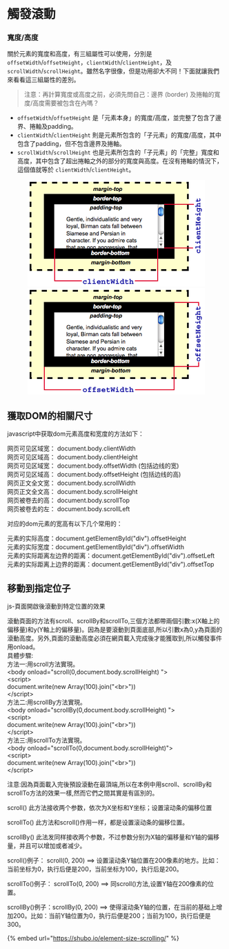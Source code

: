 # 觸發滾動



### 寬度/高度 <a href="#kuan-du-gao-du" id="kuan-du-gao-du"></a>

關於元素的寬度和高度，有三組屬性可以使用，分別是`offsetWidth`/`offsetHeight`，`clientWidth`/`clientHeight`，及`scrollWidth`/`scrollHeight`。雖然名字很像，但是功用卻大不同！下面就讓我們來看看這三組屬性的差別。

> 注意：再計算寬度或高度之前，必須先問自己：邊界 (border) 及捲軸的寬度/高度需要被包含在內嗎？

* `offsetWidth`/`offsetHeight` 是「元素本身」的寬度/高度，並完整了包含了邊界、捲軸及padding。
* `clientWidth`/`clientHeight` 則是元素所包含的「子元素」的寬度/高度，其中包含了padding，但不包含邊界及捲軸。
* `scrollWidth`/`scrollHeight` 也是元素所包含的「子元素」的「完整」寬度和高度，其中包含了超出捲軸之外的部分的寬度與高度。在沒有捲軸的情況下，這個值就等於 `clientWidth`/`clientHeight`。



<div align="center"><img src="../.gitbook/assets/Dimensions-client.png" alt=""></div>

<div align="center"><img src="../.gitbook/assets/Dimensions-offset.png" alt=""></div>

## 獲取DOM的相關尺寸

javascript中获取dom元素高度和宽度的方法如下：

网页可见区域宽： document.body.clientWidth\
网页可见区域高： document.body.clientHeight\
网页可见区域宽： document.body.offsetWidth (包括边线的宽)\
网页可见区域高： document.body.offsetHeight (包括边线的高)\
网页正文全文宽： document.body.scrollWidth\
网页正文全文高： document.body.scrollHeight\
网页被卷去的高： document.body.scrollTop\
网页被卷去的左： document.body.scrollLeft

对应的dom元素的宽高有以下几个常用的：

元素的实际高度：document.getElementById("div").offsetHeight\
元素的实际宽度：document.getElementById("div").offsetWidth\
元素的实际距离左边界的距离：document.getElementById("div").offsetLeft\
元素的实际距离上边界的距离：document.getElementById("div").offsetTop

## 移動到指定位子

&#x20;js-頁面開啟後滾動到特定位置的效果

滾動頁面的方法有scroll、scrollBy和scrollTo,三個方法都帶兩個引數:x(X軸上的偏移量)和y(Y軸上的偏移量)。因為是要滾動到頁面底部,所以引數x為0,y為頁面的滾動高度。另外,頁面的滾動高度必須在網頁載入完成後才能獲取到,所以觸發事件用onload。 \
具體步驟: \
方法一:用scroll方法實現。 \
\<body onload="scroll(0,document.body.scrollHeight) "> \
\<script> \
document.write(new Array(100).join("\<br>")) \
\</script> \
方法二:用scrollBy方法實現。 \
\<body onload="scrollBy(0,document.body.scrollHeight) "> \
\<script> \
document.write(new Array(100).join("\<br>")) \
\</script> \
方法三:用scrollTo方法實現。 \
\<body onload="scrollTo(0,document.body.scrollHeight)"> \
\<script> \
document.write(new Array(100).join("\<br>")) \
\</script>

注意:因為頁面載入完後預設滾動在最頂端,所以在本例中用scroll、scrollBy和scrollTo方法的效果一樣,然而它們之間其實是有區別的。

scroll()  此方法接收两个参数，依次为X坐标和Y坐标；设置滚动条的偏移位置

scrollTo() 此方法和scroll()作用一样，都是设置滚动条的偏移位置。

scrollBy() 此法发同样接收两个参数，不过参数分别为X轴的偏移量和Y轴的偏移量，并且可以增加或者减少。

scroll()例子： scroll(0, 200)  ==>  设置滚动条Y轴位置在200像素的地方。比如：当前坐标为0，执行后便是200，当前坐标为100，执行后是200。

scrollTo()例子： scrollTo(0, 200) ==> 同scroll()方法,设置Y轴在200像素的位置。

scrollBy()例子：scrollBy(0, 200) ==> 使得滚动条Y轴的位置，在当前的基础上增加200。比如：当前Y轴位置为0，执行后便是200；当前为100，执行后便是300。





{% embed url="https://shubo.io/element-size-scrolling/" %}

